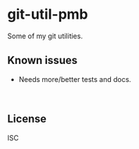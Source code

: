 ﻿
<!--#echo json="package.json" key="name" underline="=" -->
git-util-pmb
============
<!--/#echo -->

<!--#echo json="package.json" key="description" -->
Some of my git utilities.
<!--/#echo -->



<!--#toc stop="scan" -->



Known issues
------------

* Needs more/better tests and docs.




&nbsp;


License
-------
<!--#echo json="package.json" key=".license" -->
ISC
<!--/#echo -->
